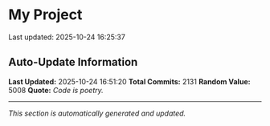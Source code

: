 # My Project


Last updated: 2025-10-24 16:25:37


























































































































































































































































































































































































































































































































































































































































































































































































































































































































































































































































































































































































































































































































































































































































































































































































































































































































































































































































































































































































































































































































































































































































































































































































































































































































































































































## Auto-Update Information

**Last Updated:** 2025-10-24 16:51:20
**Total Commits:** 2131
**Random Value:** 5008
**Quote:** _Code is poetry._

---
_This section is automatically generated and updated._
